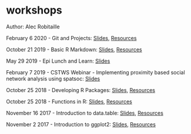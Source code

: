 # workshops

Author: Alec Robitaille


February 6 2020 -  Git and Projects: [Slides](https://slides.robitalec.ca/git-and-projects.html),  [Resources](https://slides.robitalec.ca/git-and-projects/git-and-projects.zip)

October 21 2019 - Basic R Markdown: [Slides](https://slides.robitalec.ca/basic-rmd.html),  [Resources](https://slides.robitalec.ca/basic-rmd/basic-rmd.zip)

May 29 2019 - Epi Lunch and Learn: [Slides](https://slides.robitalec.ca/epi-lunch-learn.html)

February 7 2019 - CSTWS Webinar - Implementing proximity based social network analysis using spatsoc: [Slides](https://slides.robitalec.ca/CSTWS-webinar-spatsoc.html)

October 25 2018 - Developing R Packages: [Slides](https://slides.robitalec.ca/r-packages.html), [Resources](https://slides.robitalec.ca/r-packages/r-packages.zip)

October 25 2018 - Functions in R: [Slides](https://slides.robitalec.ca/functions-in-r.html), [Resources](https://slides.robitalec.ca/functions-in-r/functions-in-r.zip)

November 16 2017 - Introduction to data.table: [Slides](https://slides.robitalec.ca/intro-data-table.html), [Resources](https://slides.robitalec.ca/intro-data-table/intro-data-table.zip)

November 2 2017 - Introduction to ggplot2: [Slides](https://slides.robitalec.ca/intro-ggplot.html), [Resources](https://slides.robitalec.ca/intro-ggplot/intro-ggplot.zip)
